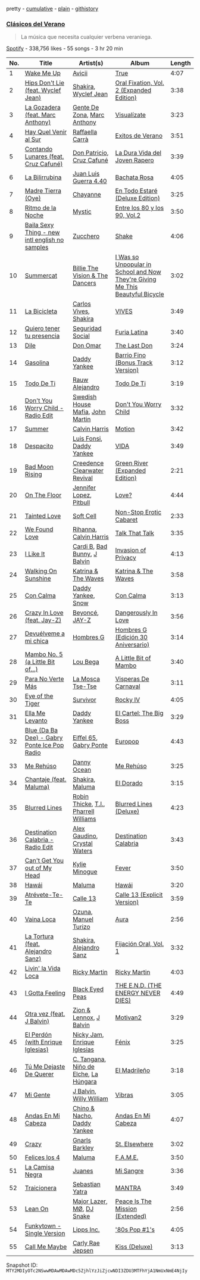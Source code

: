 pretty - [cumulative](/playlists/cumulative/37i9dQZF1DX0xhHijlMyjN.md) - [plain](/playlists/plain/37i9dQZF1DX0xhHijlMyjN) - [githistory](https://github.githistory.xyz/mackorone/spotify-playlist-archive/blob/main/playlists/plain/37i9dQZF1DX0xhHijlMyjN)

### [Clásicos del Verano](https://open.spotify.com/playlist/37i9dQZF1DX0xhHijlMyjN)

> La música que necesita cualquier verbena veraniega.

[Spotify](https://open.spotify.com/user/spotify) - 338,756 likes - 55 songs - 3 hr 20 min

| No. | Title | Artist(s) | Album | Length |
|---|---|---|---|---|
| 1 | [Wake Me Up](https://open.spotify.com/track/0nrRP2bk19rLc0orkWPQk2) | [Avicii](https://open.spotify.com/artist/1vCWHaC5f2uS3yhpwWbIA6) | [True](https://open.spotify.com/album/2H6i2CrWgXE1HookLu8Au0) | 4:07 |
| 2 | [Hips Don't Lie \(feat\. Wyclef Jean\)](https://open.spotify.com/track/3ZFTkvIE7kyPt6Nu3PEa7V) | [Shakira](https://open.spotify.com/artist/0EmeFodog0BfCgMzAIvKQp), [Wyclef Jean](https://open.spotify.com/artist/7aBzpmFXB4WWpPl2F7RjBe) | [Oral Fixation, Vol\. 2 \(Expanded Edition\)](https://open.spotify.com/album/5ppnlEoj4HdRRdRihnY3jU) | 3:38 |
| 3 | [La Gozadera \(feat\. Marc Anthony\)](https://open.spotify.com/track/0OMRAvrtLWE2TvcXorRiB9) | [Gente De Zona](https://open.spotify.com/artist/2cy1zPcrFcXAJTP0APWewL), [Marc Anthony](https://open.spotify.com/artist/4wLXwxDeWQ8mtUIRPxGiD6) | [Visualízate](https://open.spotify.com/album/2HXRjHb2nbLJa5r70FBtdT) | 3:23 |
| 4 | [Hay Quel Venir al Sur](https://open.spotify.com/track/1C20XJTzDMGnO1puZMRO6F) | [Raffaella Carrà](https://open.spotify.com/artist/6EVyI0S0b1Ld2nm37m5x85) | [Exitos de Verano](https://open.spotify.com/album/2n7M96zHmPpzVbDOQEhxiO) | 3:51 |
| 5 | [Contando Lunares \(feat\. Cruz Cafuné\)](https://open.spotify.com/track/6uW0PIRcyZLvkoonm763xD) | [Don Patricio](https://open.spotify.com/artist/6vPXtLmNd3mW0dd1Rb9eQ9), [Cruz Cafuné](https://open.spotify.com/artist/0jeYkqwckGJoHQhhXwgzk3) | [La Dura Vida del Joven Rapero](https://open.spotify.com/album/507EX6i0GGn2b4l2DGcl2y) | 3:39 |
| 6 | [La Bilirrubina](https://open.spotify.com/track/6M8horg7h52MPTxY0I3dQJ) | [Juan Luis Guerra 4.40](https://open.spotify.com/artist/3nlpTZci9O5W8RsNoNH559) | [Bachata Rosa](https://open.spotify.com/album/51y3USTITdNJmipX4kQEDS) | 4:05 |
| 7 | [Madre Tierra \(Oye\)](https://open.spotify.com/track/2wlptOJ1g5fvLdu6ruKCKU) | [Chayanne](https://open.spotify.com/artist/1JbemQ1fPt2YmSLjAFhPBv) | [En Todo Estaré \(Deluxe Edition\)](https://open.spotify.com/album/0P0d0y1LQ5VGrp58TQ0oM2) | 3:25 |
| 8 | [Ritmo de la Noche](https://open.spotify.com/track/1RnmgzFAq0AACVdBuCZoxJ) | [Mystic](https://open.spotify.com/artist/4OFsrFtgFpt4BUssccldkc) | [Entre los 80 y los 90, Vol.2](https://open.spotify.com/album/44EBCc8u7uK1HFpY35cmz3) | 3:50 |
| 9 | [Baila Sexy Thing \- new intl english no samples](https://open.spotify.com/track/5KvUF7vc2poSe9Jastj43q) | [Zucchero](https://open.spotify.com/artist/2KftmGt9sk1yLjsAoloC3M) | [Shake](https://open.spotify.com/album/6X76YOntJCyiiFvaIZgRdA) | 4:06 |
| 10 | [Summercat](https://open.spotify.com/track/1G5JaDf4CTkyoLRAO0pAYH) | [Billie The Vision & The Dancers](https://open.spotify.com/artist/5Gpi2vZtZtUPrMnlBDdpre) | [I Was so Unpopular in School and Now They're Giving Me This Beautyful Bicycle](https://open.spotify.com/album/59jGJxb4vXRCMbjqVgUI41) | 3:02 |
| 11 | [La Bicicleta](https://open.spotify.com/track/0Gx4VrHzS7pZOEAGrmXXBH) | [Carlos Vives](https://open.spotify.com/artist/4vhNDa5ycK0ST968ek7kRr), [Shakira](https://open.spotify.com/artist/0EmeFodog0BfCgMzAIvKQp) | [VIVES](https://open.spotify.com/album/57giaIaMyAVCS7jMIaoIgK) | 3:49 |
| 12 | [Quiero tener tu presencia](https://open.spotify.com/track/3f2k0XTc2ZXG17jEMDu8pp) | [Seguridad Social](https://open.spotify.com/artist/5UbMQUFrcJdDstPCza7y0B) | [Furia Latina](https://open.spotify.com/album/44qXGSYAvbnwci400nEDpe) | 3:40 |
| 13 | [Dile](https://open.spotify.com/track/69Ej1xrGjOcHvIMtMKxK0G) | [Don Omar](https://open.spotify.com/artist/33ScadVnbm2X8kkUqOkC6Z) | [The Last Don](https://open.spotify.com/album/4vOvr0tdZWoIGjnHe9jLqz) | 3:24 |
| 14 | [Gasolina](https://open.spotify.com/track/228BxWXUYQPJrJYHDLOHkj) | [Daddy Yankee](https://open.spotify.com/artist/4VMYDCV2IEDYJArk749S6m) | [Barrio Fino \(Bonus Track Version\)](https://open.spotify.com/album/4pLuE50wL9T26lSv42X0J2) | 3:12 |
| 15 | [Todo De Ti](https://open.spotify.com/track/4fSIb4hdOQ151TILNsSEaF) | [Rauw Alejandro](https://open.spotify.com/artist/1mcTU81TzQhprhouKaTkpq) | [Todo De Ti](https://open.spotify.com/album/3zjKITMp5FHj5aqtWWXrxH) | 3:19 |
| 16 | [Don't You Worry Child \- Radio Edit](https://open.spotify.com/track/2V65y3PX4DkRhy1djlxd9p) | [Swedish House Mafia](https://open.spotify.com/artist/1h6Cn3P4NGzXbaXidqURXs), [John Martin](https://open.spotify.com/artist/2auikkNYqigWStoHWK1Grq) | [Don't You Worry Child](https://open.spotify.com/album/3RKhRsifs4RWrqvWV1YpPY) | 3:32 |
| 17 | [Summer](https://open.spotify.com/track/6YUTL4dYpB9xZO5qExPf05) | [Calvin Harris](https://open.spotify.com/artist/7CajNmpbOovFoOoasH2HaY) | [Motion](https://open.spotify.com/album/48zisMeiXniWLzOQghbPqS) | 3:42 |
| 18 | [Despacito](https://open.spotify.com/track/6habFhsOp2NvshLv26DqMb) | [Luis Fonsi](https://open.spotify.com/artist/4V8Sr092TqfHkfAA5fXXqG), [Daddy Yankee](https://open.spotify.com/artist/4VMYDCV2IEDYJArk749S6m) | [VIDA](https://open.spotify.com/album/5C0YLr4OoRGFDaqdMQmkeH) | 3:49 |
| 19 | [Bad Moon Rising](https://open.spotify.com/track/20OFwXhEXf12DzwXmaV7fj) | [Creedence Clearwater Revival](https://open.spotify.com/artist/3IYUhFvPQItj6xySrBmZkd) | [Green River \(Expanded Edition\)](https://open.spotify.com/album/0i9mOB6mPGqwVvtJEXiwPG) | 2:21 |
| 20 | [On The Floor](https://open.spotify.com/track/3C0nOe05EIt1390bVABLyN) | [Jennifer Lopez](https://open.spotify.com/artist/2DlGxzQSjYe5N6G9nkYghR), [Pitbull](https://open.spotify.com/artist/0TnOYISbd1XYRBk9myaseg) | [Love?](https://open.spotify.com/album/3sysiYphqNRQw7VKLCg1yE) | 4:44 |
| 21 | [Tainted Love](https://open.spotify.com/track/0cGG2EouYCEEC3xfa0tDFV) | [Soft Cell](https://open.spotify.com/artist/6aq8T2RcspxVOGgMrTzjWc) | [Non\-Stop Erotic Cabaret](https://open.spotify.com/album/3KFWViJ1wIHAdOVLFTVzjD) | 2:33 |
| 22 | [We Found Love](https://open.spotify.com/track/6qn9YLKt13AGvpq9jfO8py) | [Rihanna](https://open.spotify.com/artist/5pKCCKE2ajJHZ9KAiaK11H), [Calvin Harris](https://open.spotify.com/artist/7CajNmpbOovFoOoasH2HaY) | [Talk That Talk](https://open.spotify.com/album/2g1EakEaW7fPTZC6vBmBCn) | 3:35 |
| 23 | [I Like It](https://open.spotify.com/track/58q2HKrzhC3ozto2nDdN4z) | [Cardi B](https://open.spotify.com/artist/4kYSro6naA4h99UJvo89HB), [Bad Bunny](https://open.spotify.com/artist/4q3ewBCX7sLwd24euuV69X), [J Balvin](https://open.spotify.com/artist/1vyhD5VmyZ7KMfW5gqLgo5) | [Invasion of Privacy](https://open.spotify.com/album/4KdtEKjY3Gi0mKiSdy96ML) | 4:13 |
| 24 | [Walking On Sunshine](https://open.spotify.com/track/05wIrZSwuaVWhcv5FfqeH0) | [Katrina & The Waves](https://open.spotify.com/artist/2TzHIUhVpeeDxyJPpQfnV3) | [Katrina & The Waves](https://open.spotify.com/album/1UQG78YJjaBySRMh0A8Uw7) | 3:58 |
| 25 | [Con Calma](https://open.spotify.com/track/5w9c2J52mkdntKOmRLeM2m) | [Daddy Yankee](https://open.spotify.com/artist/4VMYDCV2IEDYJArk749S6m), [Snow](https://open.spotify.com/artist/3uZFBSsMiooimnprFL9jD1) | [Con Calma](https://open.spotify.com/album/1otwHKoQ5KPaiekpYk4tWh) | 3:13 |
| 26 | [Crazy In Love \(feat\. Jay\-Z\)](https://open.spotify.com/track/5IVuqXILoxVWvWEPm82Jxr) | [Beyoncé](https://open.spotify.com/artist/6vWDO969PvNqNYHIOW5v0m), [JAY\-Z](https://open.spotify.com/artist/3nFkdlSjzX9mRTtwJOzDYB) | [Dangerously In Love](https://open.spotify.com/album/6oxVabMIqCMJRYN1GqR3Vf) | 3:56 |
| 27 | [Devuélveme a mi chica](https://open.spotify.com/track/1Wrzhfa5bNlqvsnCztz190) | [Hombres G](https://open.spotify.com/artist/60uh2KYYSCqAgJNxcU4DA0) | [Hombres G \(Edición 30 Aniversario\)](https://open.spotify.com/album/2iMF2NlOZMfBTdHyubrg6y) | 3:14 |
| 28 | [Mambo No\. 5 \(a Little Bit of...\)](https://open.spotify.com/track/6x4tKaOzfNJpEJHySoiJcs) | [Lou Bega](https://open.spotify.com/artist/46lnlnlU0dXTDpoAUmH6Qx) | [A Little Bit of Mambo](https://open.spotify.com/album/13BmLGhVCLBn3XzKB8HIai) | 3:40 |
| 29 | [Para No Verte Más](https://open.spotify.com/track/19CmuECYssqkPWANF4nLWM) | [La Mosca Tse\-Tse](https://open.spotify.com/artist/60nua3AsVSfADZtg5Hdz3W) | [Visperas De Carnaval](https://open.spotify.com/album/4vIw5XspQuPt04VHX5oK5W) | 3:11 |
| 30 | [Eye of the Tiger](https://open.spotify.com/track/2KH16WveTQWT6KOG9Rg6e2) | [Survivor](https://open.spotify.com/artist/26bcq2nyj5GB7uRr558iQg) | [Rocky IV](https://open.spotify.com/album/3t3BbpFJiGcXl4jI5CRLLA) | 4:05 |
| 31 | [Ella Me Levanto](https://open.spotify.com/track/7fGODUqa0gtkb72oBVCgCD) | [Daddy Yankee](https://open.spotify.com/artist/4VMYDCV2IEDYJArk749S6m) | [El Cartel: The Big Boss](https://open.spotify.com/album/6FwmC2DvXlzz23X8nAWMbN) | 3:29 |
| 32 | [Blue \(Da Ba Dee\) \- Gabry Ponte Ice Pop Radio](https://open.spotify.com/track/2yAVzRiEQooPEJ9SYx11L3) | [Eiffel 65](https://open.spotify.com/artist/64rxQRJsLgZwHHyWKB8fiF), [Gabry Ponte](https://open.spotify.com/artist/5ENS85nZShljwNgg4wFD7D) | [Europop](https://open.spotify.com/album/54vbD17F1t5q3yHkj1cX37) | 4:43 |
| 33 | [Me Rehúso](https://open.spotify.com/track/6De0lHrwBfPfrhorm9q1Xl) | [Danny Ocean](https://open.spotify.com/artist/5H1nN1SzW0qNeUEZvuXjAj) | [Me Rehúso](https://open.spotify.com/album/4RrvIEhnaHKpFxsjXc4D7d) | 3:25 |
| 34 | [Chantaje \(feat\. Maluma\)](https://open.spotify.com/track/6mICuAdrwEjh6Y6lroV2Kg) | [Shakira](https://open.spotify.com/artist/0EmeFodog0BfCgMzAIvKQp), [Maluma](https://open.spotify.com/artist/1r4hJ1h58CWwUQe3MxPuau) | [El Dorado](https://open.spotify.com/album/6bUxh58rYTL67FS8dyTKMN) | 3:15 |
| 35 | [Blurred Lines](https://open.spotify.com/track/0n4bITAu0Y0nigrz3MFJMb) | [Robin Thicke](https://open.spotify.com/artist/0ZrpamOxcZybMHGg1AYtHP), [T.I.](https://open.spotify.com/artist/4OBJLual30L7gRl5UkeRcT), [Pharrell Williams](https://open.spotify.com/artist/2RdwBSPQiwcmiDo9kixcl8) | [Blurred Lines \(Deluxe\)](https://open.spotify.com/album/1eHyfkrIOVLGVnt5E4MD2j) | 4:23 |
| 36 | [Destination Calabria \- Radio Edit](https://open.spotify.com/track/5TmFTHZp7HjBXjjsFvCY6h) | [Alex Gaudino](https://open.spotify.com/artist/7vb7VLDqpLTlAy1ctTMR5d), [Crystal Waters](https://open.spotify.com/artist/2sd9Q3r0Jhqpe3w9WVuG43) | [Destination Calabria](https://open.spotify.com/album/4sRexfGVnXMBJ1k5RW5WT8) | 3:43 |
| 37 | [Can't Get You out of My Head](https://open.spotify.com/track/3E7ZwUMJFqpsDOJzEkBrQ7) | [Kylie Minogue](https://open.spotify.com/artist/4RVnAU35WRWra6OZ3CbbMA) | [Fever](https://open.spotify.com/album/4WzTXHp8bVKkKNu3UQ2Fqu) | 3:50 |
| 38 | [Hawái](https://open.spotify.com/track/4uoR6qeWeuL4Qeu2qJzkuG) | [Maluma](https://open.spotify.com/artist/1r4hJ1h58CWwUQe3MxPuau) | [Hawái](https://open.spotify.com/album/3GrNH56DyfyEvBAZ3Otptm) | 3:20 |
| 39 | [Atrévete\-Te\-Te](https://open.spotify.com/track/1q8NdCAQ9QUjpYiqzdd3mv) | [Calle 13](https://open.spotify.com/artist/0yNSzH5nZmHzeE2xn6Xshb) | [Calle 13 \(Explicit Version\)](https://open.spotify.com/album/5pmuwmV2OcuiTX7kNczQ16) | 3:59 |
| 40 | [Vaina Loca](https://open.spotify.com/track/48zFZh27QU5qsrBjn4C2FA) | [Ozuna](https://open.spotify.com/artist/1i8SpTcr7yvPOmcqrbnVXY), [Manuel Turizo](https://open.spotify.com/artist/0tmwSHipWxN12fsoLcFU3B) | [Aura](https://open.spotify.com/album/0SukGZiXMtmsZoxstkBtNR) | 2:56 |
| 41 | [La Tortura \(feat\. Alejandro Sanz\)](https://open.spotify.com/track/5BSclXJTa9B0iURhUjZo50) | [Shakira](https://open.spotify.com/artist/0EmeFodog0BfCgMzAIvKQp), [Alejandro Sanz](https://open.spotify.com/artist/5sUrlPAHlS9NEirDB8SEbF) | [Fijación Oral, Vol\. 1](https://open.spotify.com/album/3zHPYwiMJqa3hTBgk695Ae) | 3:32 |
| 42 | [Livin' la Vida Loca](https://open.spotify.com/track/0Ph6L4l8dYUuXFmb71Ajnd) | [Ricky Martin](https://open.spotify.com/artist/7slfeZO9LsJbWgpkIoXBUJ) | [Ricky Martin](https://open.spotify.com/album/1k1Cr3nlJDa8pvwZUJ5xfj) | 4:03 |
| 43 | [I Gotta Feeling](https://open.spotify.com/track/2H1047e0oMSj10dgp7p2VG) | [Black Eyed Peas](https://open.spotify.com/artist/1yxSLGMDHlW21z4YXirZDS) | [THE E.N.D\. \(THE ENERGY NEVER DIES\)](https://open.spotify.com/album/3lng6RAtdksQ2q02Fk5jaB) | 4:49 |
| 44 | [Otra vez \(feat\. J Balvin\)](https://open.spotify.com/track/3QwBODjSEzelZyVjxPOHdq) | [Zion & Lennox](https://open.spotify.com/artist/21451j1KhjAiaYKflxBjr1), [J Balvin](https://open.spotify.com/artist/1vyhD5VmyZ7KMfW5gqLgo5) | [Motivan2](https://open.spotify.com/album/22lEQJ7khtB2yvsq84FDQb) | 3:29 |
| 45 | [El Perdón \(with Enrique Iglesias\)](https://open.spotify.com/track/7qCAVkHWZkF44OzOUKf8Cr) | [Nicky Jam](https://open.spotify.com/artist/1SupJlEpv7RS2tPNRaHViT), [Enrique Iglesias](https://open.spotify.com/artist/7qG3b048QCHVRO5Pv1T5lw) | [Fénix](https://open.spotify.com/album/2dBgWXp41imu2zBNv9oFxZ) | 3:25 |
| 46 | [Tú Me Dejaste De Querer](https://open.spotify.com/track/5ddFjrPG8NgQQ6xlOQIVd2) | [C\. Tangana](https://open.spotify.com/artist/5TYxZTjIPqKM8K8NuP9woO), [Niño de Elche](https://open.spotify.com/artist/5IbUz6BcOu6IVY512oxavP), [La Húngara](https://open.spotify.com/artist/7xtnpHS34mLlxGZDVUBHSU) | [El Madrileño](https://open.spotify.com/album/52QyC9nSbgtHFXyQRHsXJ9) | 3:18 |
| 47 | [Mi Gente](https://open.spotify.com/track/7COfe3P7KgfwDwIRB8LIDw) | [J Balvin](https://open.spotify.com/artist/1vyhD5VmyZ7KMfW5gqLgo5), [Willy William](https://open.spotify.com/artist/4RSyJzf7ef6Iu2rnLdabNq) | [Vibras](https://open.spotify.com/album/5kprdYds6oZb4iSldfflOT) | 3:05 |
| 48 | [Andas En Mi Cabeza](https://open.spotify.com/track/23WI5V2eD4EyGKxSl7Pyeq) | [Chino & Nacho](https://open.spotify.com/artist/5NS0854TqZQVoRmJKSWtFZ), [Daddy Yankee](https://open.spotify.com/artist/4VMYDCV2IEDYJArk749S6m) | [Andas En Mi Cabeza](https://open.spotify.com/album/0MaeGZFHJa76NUjYux7ygZ) | 4:07 |
| 49 | [Crazy](https://open.spotify.com/track/2N5zMZX7YeL1tico8oQxa9) | [Gnarls Barkley](https://open.spotify.com/artist/5SbkVQYYzlw1kte75QIabH) | [St\. Elsewhere](https://open.spotify.com/album/7p2aWivr9OLXocSTTKtG9B) | 3:02 |
| 50 | [Felices los 4](https://open.spotify.com/track/1RouRzlg8OKFeqc6LvdxmB) | [Maluma](https://open.spotify.com/artist/1r4hJ1h58CWwUQe3MxPuau) | [F.A.M.E.](https://open.spotify.com/album/6MoaDh76Fsg0ogW2l7HAFx) | 3:50 |
| 51 | [La Camisa Negra](https://open.spotify.com/track/2EM9zpAc7PVeoAydmbfVIL) | [Juanes](https://open.spotify.com/artist/0UWZUmn7sybxMCqrw9tGa7) | [Mi Sangre](https://open.spotify.com/album/2HbvQeJXke68tjwOcsj8ne) | 3:36 |
| 52 | [Traicionera](https://open.spotify.com/track/4Ft0391aLVNtCPPseh98lp) | [Sebastian Yatra](https://open.spotify.com/artist/07YUOmWljBTXwIseAUd9TW) | [MANTRA](https://open.spotify.com/album/1l1zcI8iwJg4WCb7jxHtbN) | 3:49 |
| 53 | [Lean On](https://open.spotify.com/track/1Lim1Py7xBgbAkAys3AGAG) | [Major Lazer](https://open.spotify.com/artist/738wLrAtLtCtFOLvQBXOXp), [MØ](https://open.spotify.com/artist/0bdfiayQAKewqEvaU6rXCv), [DJ Snake](https://open.spotify.com/artist/540vIaP2JwjQb9dm3aArA4) | [Peace Is The Mission \(Extended\)](https://open.spotify.com/album/4pCLlUxlKj3pNVdBtFyhrU) | 2:56 |
| 54 | [Funkytown \- Single Version](https://open.spotify.com/track/0B5kY9i9bmP7554oU4jRoO) | [Lipps Inc.](https://open.spotify.com/artist/0lwRI7lvmlRY5DiA5Xa6wQ) | ['80s Pop \#1's](https://open.spotify.com/album/4Z1n0xes29RVzPttal9QOY) | 4:05 |
| 55 | [Call Me Maybe](https://open.spotify.com/track/3TGRqZ0a2l1LRblBkJoaDx) | [Carly Rae Jepsen](https://open.spotify.com/artist/6sFIWsNpZYqfjUpaCgueju) | [Kiss \(Deluxe\)](https://open.spotify.com/album/29blfJv8AddJrjuG3DpE13) | 3:13 |

Snapshot ID: `MTY2MDIyOTc2NSwwMDAwMDAwMDc5ZjhlYzJiZjcwNDI3ZDU3MTFhYjA1NmUxNmE4NjIy`
